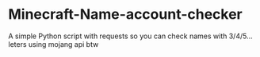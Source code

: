 # Minecraft-Name-account-checker

A simple Python script with requests so you can check names with 3/4/5... leters
using mojang api btw
